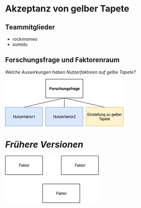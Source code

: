 # Akzeptanz von gelber Tapete

## Teammitglieder
* rocknromeo
* sumidu

## Forschungsfrage und Faktorenraum
_Welche Auswirkungen haben Nutzerfaktoren auf gelbe Tapete?_

![Faktorenraum](images/Faktorenraum2.png)


# _Frühere Versionen_

![Faktorenraum_alt](images/Faktorenraum.png)